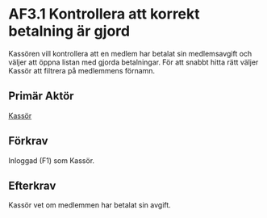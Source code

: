 # AF3.1 Kontrollera att korrekt betalning är gjord
Kassören vill kontrollera att en medlem har betalat sin medlemsavgift och väljer att öppna listan med gjorda betalningar. För att snabbt hitta rätt väljer Kassör att filtrera på medlemmens förnamn.

## Primär Aktör
[Kassör](kravspecifikation.md#kassör)

## Förkrav
Inloggad (F1) som Kassör.

## Efterkrav
Kassör vet om medlemmen har betalat sin avgift.
